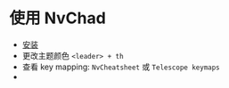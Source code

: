 # 使用 NvChad

* [安装](https://nvchad.com/docs/quickstart/install)
* 更改主题颜色 `<leader> + th`
* 查看 key mapping: `NvCheatsheet` 或 `Telescope keymaps` 
* 
<!--stackedit_data:
eyJoaXN0b3J5IjpbOTg5ODgxMTMwLDEyNTcxMzk4MjYsLTQ3Nz
MzNDY2OSw0NzY5NDE1MzBdfQ==
-->
